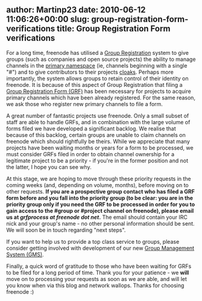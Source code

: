 author: Martinp23
date: 2010-06-12 11:06:26+00:00
slug: group-registration-form-verifications
title: Group Registration Form verifications
---

For a long time, freenode has utilised a [Group Registration](http://freenode.net/group_registration.shtml) system to give groups (such as companies and open source projects) the ability to manage channels in the [primary namespace](http://freenode.net/policy.shtml#channelnaming) (ie, channels beginning with a single "#") and to give contributors to their projects [cloaks](http://freenode.net/faq.shtml#cloaks). Perhaps more importantly, the system allows groups to retain control of their identity on freenode. It is because of this aspect of Group Registration that filing a [Group Registration Form (GRF)](http://freenode.net/group_registration_form.php) has been necessary for projects to acquire primary channels which have been already registered. For the same reason, we ask those who register new primary channels to file a form.

A great number of fantastic projects use freenode. Only a small subset of staff are able to handle GRFs, and in combination with the large volume of forms filed we have developed a significant backlog. We realise that because of this backlog, certain groups are unable to claim channels on freenode which should rightfully be theirs. While we appreciate that many projects have been waiting months or years for a form to be processed, we must consider GRFs filed in order to obtain channel ownership for a legitimate project to be a priority - if you're in the former position and not the latter, I hope you can see why.

At this stage, we are hoping to move through these priority requests in the coming weeks (and, depending on volume, months), before moving on to other requests. **If you are a prospective group contact who has filed a GRF form before and you fall into the priority group (to be clear: you are in the priority group only if you need the GRF to be processed in order for you to gain access to the #group or #project channel on freenode), please email us at **_**grfprocess at freenode dot net**_**.** The email should contain your IRC nick and your group's name - no other personal information should be sent. We will soon be in touch regarding "next steps".

If you want to help us to provide a top class service to groups, please consider getting involved with development of our new [Group Management System (GMS)](http://freenode.net/gms.shtml).

Finally, a quick word of gratitude to those who have been waiting for GRFs to be filed for a long period of time. Thank you for your patience - we **will** move on to processing your requests as soon as we are able, and will let you know when via this blog and network wallops. Thanks for choosing freenode :)
